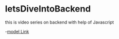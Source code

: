 # letsDiveIntoBackend

this is video series on backend with help of Javascript

-[model Link](https://app.eraser.io/workspace/YtPqZ1VogxGy1jzIDkzj?origin=share)